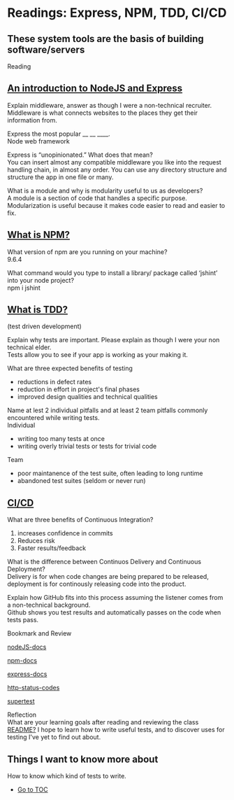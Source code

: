 # Readings: Express, NPM, TDD, CI/CD

## These system tools are the basis of building software/servers

Reading  

## [An introduction to NodeJS and Express](https://developer.mozilla.org/en-US/docs/Learn/Server-side/Express_Nodejs/Introduction)

Explain middleware, answer as though I were a non-technical recruiter.  
Middleware is what connects websites to the places they get their information from.  

Express the most popular __ __ ____.  
Node web framework  

Express is “unopinionated.” What does that mean?  
You can insert almost any compatible middleware you like into the request handling chain, in almost any order.  You can use any directory structure and structure the app in one file or many.  

What is a module and why is modularity useful to us as developers?  
A module is a section of code that handles a specific purpose.  Modularization is useful because it makes code easier to read and easier to fix.  

## [What is NPM?](https://docs.npmjs.com/getting-started/what-is-npm)

What version of npm are you running on your machine?  
9.6.4  

What command would you type to install a library/
package called ‘jshint’ into your node project?  
npm i jshint  

## [What is TDD?](https://www.agilealliance.org/glossary/tdd/)
(test driven development)  

Explain why tests are important. Please explain as though I were your non technical elder.  
Tests allow you to see if your app is working as your making it.  

What are three expected benefits of testing  
- reductions in defect rates
- reduction in effort in project's final phases
- improved design qualities and technical qualities

Name at lest 2 individual pitfalls and at least 2 team pitfalls commonly encountered while writing tests.  
Individual  
- writing too many tests at once
- writing overly trivial tests or tests for trivial code

Team  
- poor maintanence of the test suite, often leading to long runtime
- abandoned test suites (seldom or never run)

## [CI/CD](https://www.youtube.com/watch?v=xSv_m3KhUO8)

What are three benefits of Continuous Integration?  
1. increases confidence in commits
2. Reduces risk
3. Faster results/feedback

What is the difference between Continuos Delivery and Continuous Deployment?  
Delivery is for when code changes are being prepared to be released, deployment is for continously releasing code into the product.  

Explain how GitHub fits into this process assuming the listener comes from a non-technical background.  
Github shows you test results and automatically passes on the code when tests pass.  

Bookmark and Review  

[nodeJS-docs](https://nodejs.org/en/docs/)

[npm-docs](https://docs.npmjs.com/)

[express-docs](https://expressjs.com/en/4x/api.html)

[http-status-codes](https://www.restapitutorial.com/httpstatuscodes.html)

[supertest](https://github.com/visionmedia/supertest)

Reflection  
What are your learning goals after reading and reviewing the class [README?](https://codefellows.github.io/code-401-javascript-guide/curriculum/class-02/)
I hope to learn how to write useful tests, and to discover uses for testing I've yet to find out about.  

## Things I want to know more about  
 
 How to know which kind of tests to write.  

- [Go to TOC](README.md)  
